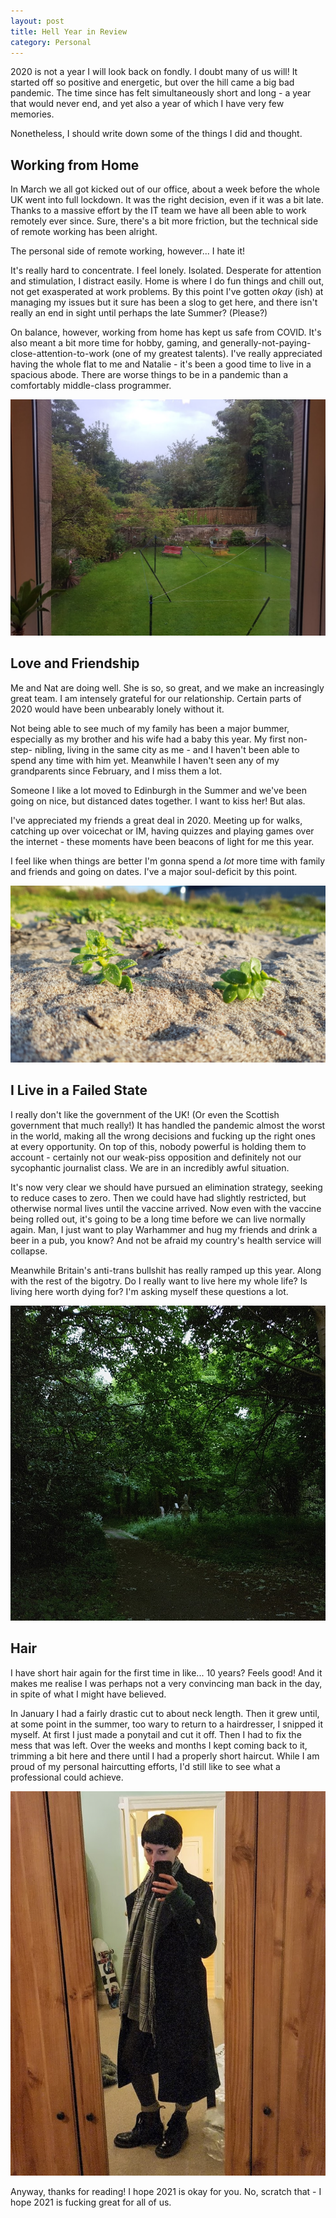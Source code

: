 ```yaml
---
layout: post
title: Hell Year in Review
category: Personal
---
```


2020 is not a year I will look back on fondly. I doubt many of us will! It started off so positive and energetic, but over the hill came a big bad pandemic. The time since has felt simultaneously short and long - a year that would never end, and yet also a year of which I have very few memories.

Nonetheless, I should write down some of the things I did and thought.

## Working from Home

In March we all got kicked out of our office, about a week before the whole UK went into full lockdown. It was the right decision, even if it was a bit late. Thanks to a massive effort by the IT team we have all been able to work remotely ever since. Sure, there's a bit more friction, but the technical side of remote working has been alright.

The personal side of remote working, however... I hate it!

It's really hard to concentrate. I feel lonely. Isolated. Desperate for attention and stimulation, I distract easily. Home is where I do fun things and chill out, not get exasperated at work problems. By this point I've gotten *okay* (ish) at managing my issues but it sure has been a slog to get here, and there isn't really an end in sight until perhaps the late Summer? (Please?)

On balance, however, working from home has kept us safe from COVID. It's also meant a bit more time for hobby, gaming, and generally-not-paying-close-attention-to-work (one of my greatest talents). I've really appreciated having the whole flat to me and Natalie - it's been a good time to live in a spacious abode. There are worse things to be in a pandemic than a comfortably middle-class programmer.

![](/images/back_garden.jpg 'I had to spend a lot of time looking at the shared back garden. Not so bad.')

## Love and Friendship

Me and Nat are doing well. She is so, so great, and we make an increasingly great team. I am intensely grateful for our relationship. Certain parts of 2020 would have been unbearably lonely without it.

Not being able to see much of my family has been a major bummer, especially as my brother and his wife had a baby this year. My first non-step- nibling, living in the same city as me - and I haven't been able to spend any time with him yet. Meanwhile I haven't seen any of my grandparents since February, and I miss them a lot. 

Someone I like a lot moved to Edinburgh in the Summer and we've been going on nice, but distanced dates together. I want to kiss her! But alas. 

I've appreciated my friends a great deal in 2020. Meeting up for walks, catching up over voicechat or IM, having quizzes and playing games over the internet - these moments have been beacons of light for me this year. 

I feel like when things are better I'm gonna spend a *lot* more time with family and friends and going on dates. I've a major soul-deficit by this point.

![](/images/beach.jpg 'BUT I did get to go to the West Coast for a week, thankfully - check the archive for Dunbeg')

## I Live in a Failed State

I really don't like the government of the UK! (Or even the Scottish government that much really!) It has handled the pandemic almost the worst in the world, making all the wrong decisions and fucking up the right ones at every opportunity. On top of this, nobody powerful is holding them to account - certainly not our weak-piss opposition and definitely not our sycophantic journalist class. We are in an incredibly awful situation.  

It's now very clear we should have pursued an elimination strategy, seeking to reduce cases to zero. Then we could have had slightly restricted, but otherwise normal lives until the vaccine arrived. Now even with the vaccine being rolled out, it's going to be a long time before we can live normally again. Man, I just want to play Warhammer and hug my friends and drink a beer in a pub, you know? And not be afraid my country's health service will collapse.

Meanwhile Britain's anti-trans bullshit has really ramped up this year. Along with the rest of the bigotry. Do I really want to live here my whole life? Is living here worth dying for? I'm asking myself these questions a lot.

![](/images/graveyard.jpg 'Across the road is a lovely cemetery, good for quick walks') 

## Hair

I have short hair again for the first time in like... 10 years? Feels good! And it makes me realise I was perhaps not a very convincing man back in the day, in spite of what I might have believed.

In January I had a fairly drastic cut to about neck length. Then it grew until, at some point in the summer, too wary to return to a hairdresser, I snipped it myself. At first I just made a ponytail and cut it off. Then I had to fix the mess that was left. Over the weeks and months I kept coming back to it, trimming a bit here and there until I had a properly short haircut. While I am proud of my personal haircutting efforts, I'd still like to see what a professional could achieve.

![](/images/me.jpg 'I think I look pretty cool nowadays ya know? B)')

Anyway, thanks for reading! I hope 2021 is okay for you. No, scratch that - I hope 2021 is fucking great for all of us.